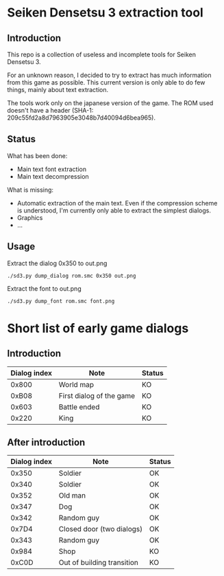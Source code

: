 # Seiken Densetsu 3 extraction tool

## Introduction

This repo is a collection of useless and incomplete tools for
Seiken Densetsu 3.

For an unknown reason, I decided to try to extract has much information from
this game as possible. This current version is only able to do few things,
mainly about text extraction.

The tools work only on the japanese version of the game. The ROM used doesn't
have a header (SHA-1: 209c55fd2a8d7963905e3048b7d40094d6bea965).

## Status

What has been done:

* Main text font extraction
* Main text decompression

What is missing:

* Automatic extraction of the main text. Even if the compression scheme is
  understood, I'm currently only able to extract the simplest dialogs.
* Graphics
* ...

## Usage

Extract the dialog 0x350 to out.png
```
./sd3.py dump_dialog rom.smc 0x350 out.png
```

Extract the font to out.png
```
./sd3.py dump_font rom.smc font.png
```

# Short list of early game dialogs

## Introduction

Dialog index | Note | Status
-------------|------|-------
0x800 | World map | KO
0xB08 | First dialog of the game | KO
0x603 | Battle ended | KO
0x220 | King | KO

## After introduction

Dialog index | Note | Status
-------------|------|-------
0x350	| Soldier | OK
0x340	| Soldier | OK
0x352	| Old man | OK
0x347	| Dog | OK
0x342	| Random guy | OK
0x7D4	| Closed door (two dialogs) | OK
0x343	| Random guy | OK
0x984	| Shop | KO
0xC0D	| Out of building transition | KO
